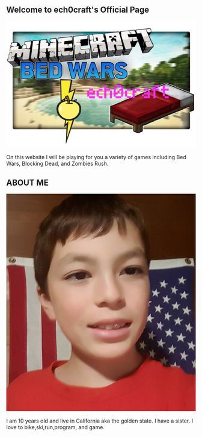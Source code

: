 ## Welcome to ech0craft's Official Page

![Logo](http://github.com/echosteele/echosteele.github.io/blob/master/logo.png)


On this website I will be playing for you a variety of games including Bed Wars, Blocking Dead, and Zombies Rush.


## ABOUT ME




![ech0craft](https://github.com/echosteele/echosteele.github.io/blob/master/ech0craft.jpg)

I am 10 years old and live in California aka the golden state. I have a sister. I love to bike,ski,run,program, and game.
